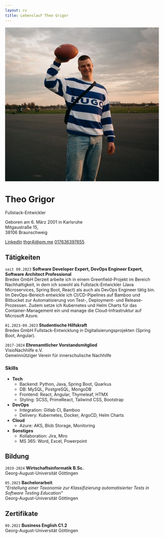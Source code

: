 ```yaml
---
layout: cv
title: Lebenslauf Theo Grigor
---
```

![Theo Grigor](/assets/football.jpg)  
# Theo Grigor
Fullstack-Entwickler

Geboren am 6. März 2001 in Karlsruhe  
Mitgaustraße 15,  
38106 Braunschweig

<div id="webaddress">
    <a href="https://www.linkedin.com/in/theo-grigor-313167198">
    <i class="fa-brands fa-linkedin"></i>
    LinkedIn</a>
    <a href="mailto:thgr4j@pm.me">
    <i class="fa-regular fa-envelope"></i>
    thgr4j@pm.me</a>
    <a href="tel:+4917636397655">
    <i class="fa-solid fa-phone"></i>
    017636397655</a>
</div>

## Tätigkeiten

`seit 09.2023`
__Software Developer Expert, DevOps Engineer Expert, Software Architect Professional__  
Bredex GmbH
Derzeit arbeite ich in einem Greenfield-Projekt im Bereich Nachhaltigkeit, in dem ich sowohl als Fullstack-Entwickler (Java Microservices, Spring Boot, React) als auch als DevOps Engineer tätig bin. Im DevOps-Bereich entwickle ich CI/CD-Pipelines auf Bamboo und Bitbucket zur Automatisierung von Test-, Deployment- und Release-Prozessen. Zudem setze ich Kubernetes und Helm Charts für das Container-Management ein und manage die Cloud-Infrastruktur auf Microsoft Azure.

`01.2023-09.2023`
__Studentische Hilfskraft__  
Bredex GmbH
Fullstack-Entwicklung in Digitalisierungsprojekten (Spring Boot, Angular).

`2017-2024`
__Ehrenamtlicher Vorstandsmitglied__  
VisioNachhilfe e.V.  
Gemeinnütziger Verein für innerschulische Nachhilfe

### Skills

- __Tech__
    - <span class="blue">Backend:</span> Python, Java, Spring Boot, Quarkus
    - <span class="blue">DB:</span> MySQL, PostgreSQL, MongoDB
    - <span class="blue">Frontend:</span> React, Angular, Thymeleaf, HTMX
    - <span class="blue">Styling:</span> SCSS, PrimeReact, Tailwind CSS, Bootstrap
- __DevOps__
    - <span class="blue">Integration:</span> Gitlab CI, Bamboo
    - <span class="blue">Delivery:</span> Kubernetes, Docker, ArgoCD, Helm Charts
- __Cloud__
    - <span class="blue">Azure:</span> AKS, Blob Storage, Monitoring
- __Sonstiges__
    - <span class="blue">Kollaboration:</span> Jira, Miro
    - <span class="blue">MS 365:</span> Word, Excel, Powerpoint


## Bildung

`2019-2024`
__Wirtschaftsinformatik B.Sc.__  
Georg-August-Universität Göttingen

`05.2023`
__Bachelorarbeit__  
_"Erstellung einer Taxonomie zur Klassifizierung automatisierter Tests in Software Testing Education"_  
Georg-August-Universität Göttingen

## Zertifikate

`09.2021`
__Business English C1.2__  
Georg-August-Universität Göttingen

<!-- ### Footer

Last updated: Dec 2024 -->


